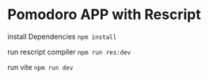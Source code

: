 # Pomodoro APP with Rescript

install Dependencies
```npm install```

run rescript compiler
```npm run res:dev```

run vite
```npm run dev```